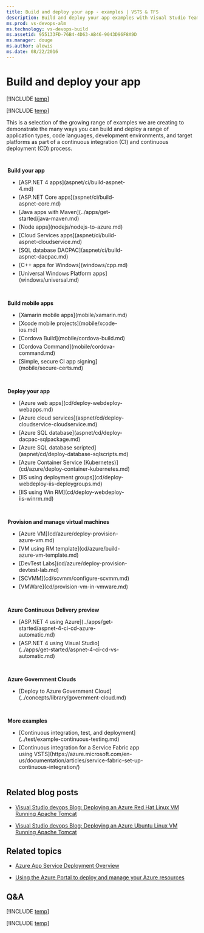 ```yaml
---
title: Build and deploy your app - examples | VSTS & TFS 
description: Build and deploy your app examples with Visual Studio Team Services and Team Foundation Server
ms.prod: vs-devops-alm
ms.technology: vs-devops-build
ms.assetid: 955133FD-76B4-4D63-AB46-9043D96F8A9D
ms.manager: douge
ms.author: alewis
ms.date: 08/22/2016
---
```


# Build and deploy your app

[!INCLUDE [temp](../_shared/version.md)]

[!INCLUDE [temp](../_shared/ci-cd-newbies.md)]

This is a selection of the growing range of examples we are creating
to demonstrate the many ways you can build and deploy
a range of application types, code languages, development
environments, and target platforms as part of a
continuous integration (CI) and continuous deployment (CD) process.

<div style="float:left;width:325px;margin:3px">
<p style="font-weight:bold;padding-top:10px">Build your app</p>
<ul style="padding-left:30px">
 <li style="margin-bottom:5px">[ASP.NET 4 apps](aspnet/ci/build-aspnet-4.md)</li>
 <li style="margin-bottom:5px">[ASP.NET Core apps](aspnet/ci/build-aspnet-core.md)</li>
 <li style="margin-bottom:5px">[Java apps with Maven](../apps/get-started/java-maven.md)</li>
 <li style="margin-bottom:5px">[Node apps](nodejs/nodejs-to-azure.md)</li>
 <li style="margin-bottom:5px">[Cloud Services apps](aspnet/ci/build-aspnet-cloudservice.md)</li>
 <li style="margin-bottom:5px">[SQL database DACPAC](aspnet/ci/build-aspnet-dacpac.md)</li>
 <li style="margin-bottom:5px">[C++ apps for Windows](windows/cpp.md)</li>
 <li style="margin-bottom:5px">[Universal Windows Platform apps](windows/universal.md)</li>
</ul>
</div>

<div style="float:left;width:325px;margin:3px">
<p style="font-weight:bold;padding-top:10px">Build mobile apps</p>
<ul style="padding-left:30px">
 <li style="margin-bottom:5px">[Xamarin mobile apps](mobile/xamarin.md)</li>
 <li style="margin-bottom:5px">[Xcode mobile projects](mobile/xcode-ios.md)</li>
 <li style="margin-bottom:5px">[Cordova Build](mobile/cordova-build.md)</li>
 <li style="margin-bottom:5px">[Cordova Command](mobile/cordova-command.md)</li>
 <li style="margin-bottom:5px">[Simple, secure CI app signing](mobile/secure-certs.md)</li>
</ul>
</div>

<div style="clear:left"></div>

<div style="float:left;width:325px;margin:3px">
<p style="font-weight:bold;padding-top:10px">Deploy your app</p>
<ul style="padding-left:30px">
 <li style="margin-bottom:5px">[Azure web apps](cd/deploy-webdeploy-webapps.md)</li>
 <li style="margin-bottom:5px">[Azure cloud services](aspnet/cd/deploy-cloudservice-cloudservice.md)</li>
 <li style="margin-bottom:5px">[Azure SQL database](aspnet/cd/deploy-dacpac-sqlpackage.md)</li>
 <li style="margin-bottom:5px">[Azure SQL database scripted](aspnet/cd/deploy-database-sqlscripts.md)</li>
 <li style="margin-bottom:5px">[Azure Container Service (Kubernetes)](cd/azure/deploy-container-kubernetes.md)</li>
 <li style="margin-bottom:5px">[IIS using deployment groups](cd/deploy-webdeploy-iis-deploygroups.md)</li>
 <li style="margin-bottom:5px">[IIS using Win RM](cd/deploy-webdeploy-iis-winrm.md)</li>
</ul>
</div>

<div style="float:left;width:325px;margin:3px">
<p style="font-weight:bold;padding-top:10px;">Provision and manage virtual machines</p>
<ul style="padding-left:30px">
<li style="margin-bottom:5px">[Azure VM](cd/azure/deploy-provision-azure-vm.md)</li>
<li style="margin-bottom:5px">[VM using RM template](cd/azure/build-azure-vm-template.md)</li>
<li style="margin-bottom:5px">[DevTest Labs](cd/azure/deploy-provision-devtest-lab.md)</li>
<li style="margin-bottom:5px">[SCVMM](cd/scvmm/configure-scvmm.md)</li>
<li style="margin-bottom:5px">[VMWare](cd/provision-vm-in-vmware.md)</li>
</ul>
</div>

<div style="clear:left"></div>

<div style="float:left;width:325px;margin:3px">
<p style="font-weight:bold;padding-top:10px">Azure Continuous Delivery preview</p>
<ul style="padding-left:30px">
 <li style="margin-bottom:5px">[ASP.NET 4 using Azure](../apps/get-started/aspnet-4-ci-cd-azure-automatic.md)</li>
 <li style="margin-bottom:5px">[ASP.NET 4 using Visual Studio](../apps/get-started/aspnet-4-ci-cd-vs-automatic.md)</li>
</ul>
</div>

<div style="float:left;width:325px;margin:3px">
<p style="font-weight:bold;padding-top:10px">Azure Government Clouds</p>
<ul style="padding-left:30px">
 <li style="margin-bottom:5px">[Deploy to Azure Government Cloud](../concepts/library/government-cloud.md)</li>
</ul>
</div>

<div style="clear:left"></div>

<div style="float:left;width:370px;margin:3px">
<p style="font-weight:bold;padding-top:10px">More examples</p>
<ul style="padding-left:30px">
 <li style="margin-bottom:5px">[Continuous integration, test, and deployment](../test/example-continuous-testing.md)</li>
 <li style="margin-bottom:5px">[Continuous integration for a Service Fabric app using VSTS](https://azure.microsoft.com/en-us/documentation/articles/service-fabric-set-up-continuous-integration/)</li>
</ul>
</div>

<div style="clear:left"></div>

## Related blog posts

* [Visual Studio devops Blog: Deploying an Azure Red Hat Linux VM Running Apache Tomcat](https://blogs.msdn.microsoft.com/visualstudioalm/2016/08/18/deploying-an-azure-red-hat-linux-vm-running-apache-tomcat-for-use-with-visual-studio-team-services-and-team-foundation-server)

* [Visual Studio devops Blog: Deploying an Azure Ubuntu Linux VM Running Apache Tomcat ](https://blogs.msdn.microsoft.com/visualstudioalm/2016/08/18/deploying-an-azure-ubuntu-linux-vm-running-apache-tomcat-for-use-with-visual-studio-team-services-and-team-foundation-server)

## Related topics

* [Azure App Service Deployment Overview](https://azure.microsoft.com/documentation/articles/app-service-deployment-readme/)

* [Using the Azure Portal to deploy and manage your Azure resources](https://azure.microsoft.com/en-gb/documentation/articles/resource-group-portal/)

## Q&A

<!-- BEGINSECTION class="md-qanda" -->

[!INCLUDE [temp](../_shared/qa-agents.md)]

[!INCLUDE [temp](../_shared/qa-versions.md)]

<!-- ENDSECTION -->
